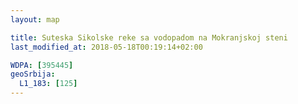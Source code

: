 ```yaml
---
layout: map

title: Suteska Sikolske reke sa vodopadom na Mokranjskoj steni
last_modified_at: 2018-05-18T00:19:14+02:00

WDPA: [395445]
geoSrbija:
  L1_183: [125]
---
```

